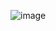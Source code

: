 ![image](https://user-images.githubusercontent.com/61320447/110249830-37e60280-7f89-11eb-89e0-bca54c3a0cc8.png)
